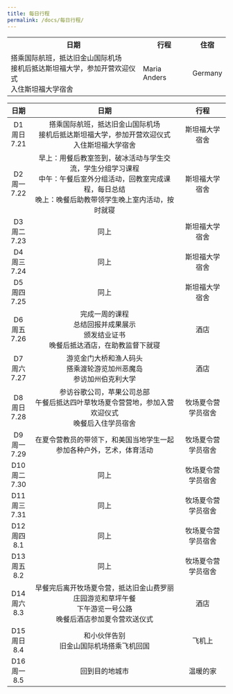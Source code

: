 ```yaml
---
title: 每日行程
permalink: /docs/每日行程/
---
```


<table id="customers">
  <tr>
    <th>日期</th>
    <th>行程</th>
    <th>住宿</th>
  </tr>
  <tr>
    <td>搭乘国际航班，抵达旧金山国际机场<br>接机后抵达斯坦福大学，参加开营欢迎仪式<br>入住斯坦福大学宿舍</td>
    <td>Maria Anders</td>
    <td>Germany</td>
  </tr>
</table>

|  日期   | 日期  | 行程  |
|  :-----:  |:----:  |:----: |
| D1<br>周日<br>7.21| 搭乘国际航班，抵达旧金山国际机场<br>接机后抵达斯坦福大学，参加开营欢迎仪式<br>入住斯坦福大学宿舍  |斯坦福大学宿舍 |
| D2<br>周一<br>7.22| 早上：用餐后教室签到，破冰活动与学生交流，学生分组学习课程<br>中午：午餐后室外分组活动，回教室完成课程，每日总结<br>晚上：晚餐后助教带领学生晚上室内活动，按时就寝|斯坦福大学宿舍 |
| D3<br>周二<br>7.23| 同上 |斯坦福大学宿舍 |
| D4<br>周三<br>7.24| 同上 |斯坦福大学宿舍 |
| D5<br>周四<br>7.25| 同上 |斯坦福大学宿舍 |
| D6<br>周五<br>7.26| 完成一周的课程<br>总结回报并成果展示<br>颁发结业证书<br>晚餐后抵达酒店，在助教监督下就寝 |酒店 |
| D7<br>周六<br>7.27| 游览金门大桥和渔人码头<br>搭乘渡轮游览加州恶魔岛<br>参访加州伯克利大学|酒店 |
| D8<br>周日<br>7.28| 参访谷歌公司，苹果公司总部<br>午餐后抵达四叶草牧场夏令营营地，参加入营欢迎仪式<br>晚餐后入住学员宿舍 |牧场夏令营学员宿舍 |
| D9<br>周一<br>7.29| 在夏令营教员的带领下，和美国当地学生一起参加各种户外，艺术，体育活动 |牧场夏令营学员宿舍 |
| D10<br>周二<br>7.30| 同上 |牧场夏令营学员宿舍 |
| D11<br>周三<br>7.31| 同上 |牧场夏令营学员宿舍 |
| D12<br>周四<br>8.1| 同上 |牧场夏令营学员宿舍 |
| D13<br>周五<br>8.2| 同上 |牧场夏令营学员宿舍 |
| D14<br>周六<br>8.3| 早餐完后离开牧场夏令营，抵达旧金山费罗丽庄园游览和草坪午餐<br>下午游览一号公路<br>晚餐后酒店参加夏令营欢送仪式|酒店 |
| D15<br>周日<br>8.4| 和小伙伴告别<br>旧金山国际机场搭乘飞机回国|飞机上 |
| D16<br>周一<br>8.5| 回到目的地城市 |温暖的家 |

